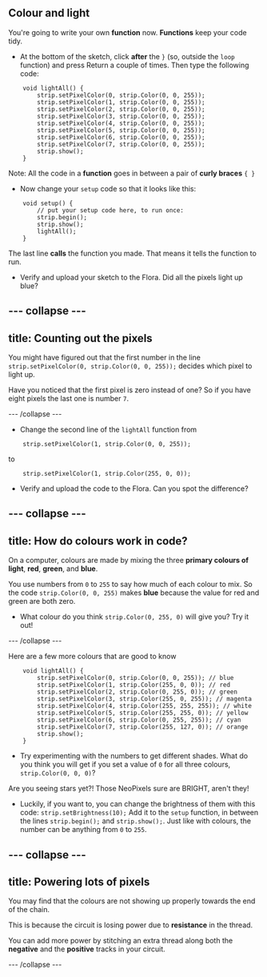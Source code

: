 ## Colour and light

You're going to write your own **function** now. **Functions** keep your code tidy. 

+ At the bottom of the sketch, click **after** the `}` \(so, outside the `loop` function\) and press Return a couple of times. Then type the following code:

``` 
    void lightAll() {
        strip.setPixelColor(0, strip.Color(0, 0, 255));
        strip.setPixelColor(1, strip.Color(0, 0, 255));
        strip.setPixelColor(2, strip.Color(0, 0, 255));
        strip.setPixelColor(3, strip.Color(0, 0, 255));
        strip.setPixelColor(4, strip.Color(0, 0, 255));
        strip.setPixelColor(5, strip.Color(0, 0, 255));
        strip.setPixelColor(6, strip.Color(0, 0, 255));
        strip.setPixelColor(7, strip.Color(0, 0, 255));
        strip.show();
    }
```

Note: All the code in a **function** goes in between a pair of **curly braces** `{ }`

+ Now change your `setup` code so that it looks like this:

``` 
    void setup() {
        // put your setup code here, to run once:
        strip.begin();
        strip.show();
        lightAll();
    }
```

The last line **calls** the function you made. That means it tells the function to run.

+ Verify and upload your sketch to the Flora. Did all the pixels light up blue?

--- collapse ---
---
title: Counting out the pixels
---

You might have figured out that the first number in the line `strip.setPixelColor(0, strip.Color(0, 0, 255));` decides which pixel to light up. 

Have you noticed that the first pixel is zero instead of one? So if you have eight pixels the last one is number `7`.

--- /collapse ---

+ Change the second line of the `lightAll` function from

```
    strip.setPixelColor(1, strip.Color(0, 0, 255));
``` 

to

```
    strip.setPixelColor(1, strip.Color(255, 0, 0));
``` 

+ Verify and upload the code to the Flora. Can you spot the difference?

--- collapse ---
---
title: How do colours work in code?
---

On a computer, colours are made by mixing the three **primary colours of light**, **red**, **green**, and **blue**.

You use numbers from `0` to `255` to say how much of each colour to mix. So the code `strip.Color(0, 0, 255)` makes **blue** because the value for red and green are both zero. 

+ What colour do you think `strip.Color(0, 255, 0)` will give you? Try it out!

--- /collapse ---

Here are a few more colours that are good to know

```
    void lightAll() {
        strip.setPixelColor(0, strip.Color(0, 0, 255)); // blue
        strip.setPixelColor(1, strip.Color(255, 0, 0)); // red
        strip.setPixelColor(2, strip.Color(0, 255, 0)); // green
        strip.setPixelColor(3, strip.Color(255, 0, 255)); // magenta
        strip.setPixelColor(4, strip.Color(255, 255, 255)); // white
        strip.setPixelColor(5, strip.Color(255, 255, 0)); // yellow
        strip.setPixelColor(6, strip.Color(0, 255, 255)); // cyan
        strip.setPixelColor(7, strip.Color(255, 127, 0)); // orange
        strip.show();
    }
``` 
    
+ Try experimenting with the numbers to get different shades. What do you think you will get if you set a value of `0` for all three colours, `strip.Color(0, 0, 0)`? 

Are you seeing stars yet?! Those NeoPixels sure are BRIGHT, aren't they! 

+ Luckily, if you want to, you can change the brightness of them with this code: `strip.setBrightness(10);` Add it to the `setup` function, in between the lines `strip.begin();` and `strip.show();`. Just like with colours, the number can be anything from `0` to `255`.

--- collapse ---
---
title: Powering lots of pixels
---

You may find that the colours are not showing up properly towards the end of the chain. 

This is because the circuit is losing power due to **resistance** in the thread. 

You can add more power by stitching an extra thread along both the **negative** and the **positive** tracks in your circuit.

--- /collapse ---

